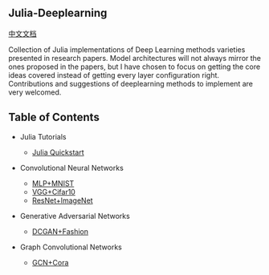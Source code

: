 ## Julia-Deeplearning

[中文文档](https://github.com/tczhangzhi/Julia-Deeplearning/blob/master/README_CN.md)

Collection of Julia implementations of Deep Learning methods varieties presented in research papers. Model architectures will not always mirror the ones proposed in the papers, but I have chosen to focus on getting the core ideas covered instead of getting every layer configuration right. Contributions and suggestions of deeplearning methods to implement are very welcomed.

## Table of Contents

- Julia Tutorials
  - [Julia Quickstart](https://github.com/tczhangzhi/Julia-Deeplearning/blob/master/Julia_quickstart.ipynb)

- Convolutional Neural Networks
  - [MLP+MNIST](https://github.com/tczhangzhi/Julia-Deeplearning/blob/master/MLP_and_MNIST.ipynb)
  - [VGG+Cifar10](https://github.com/tczhangzhi/Julia-Deeplearning/blob/master/VGG_and_Cifar.ipynb)
  - [ResNet+ImageNet](https://github.com/tczhangzhi/Julia-Deeplearning/blob/master/ResNet_and_ImageNet.ipynb)

- Generative Adversarial Networks
  - [DCGAN+Fashion](https://github.com/tczhangzhi/Julia-Deeplearning/blob/master/DCGAN_and_Fashion.ipynb)

- Graph Convolutional Networks
  - [GCN+Cora](https://github.com/tczhangzhi/Julia-Deeplearning/blob/master/GCN_and_Cora.ipynb)
